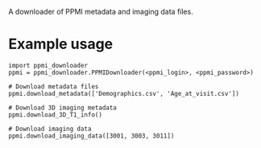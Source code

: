 A downloader of PPMI metadata and imaging data files.

# Example usage

```
import ppmi_downloader
ppmi = ppmi_downloader.PPMIDownloader(<ppmi_login>, <ppmi_password>)

# Download metadata files
ppmi.download_metadata(['Demographics.csv', 'Age_at_visit.csv'])

# Download 3D imaging metadata
ppmi.download_3D_T1_info()

# Download imaging data
ppmi.download_imaging_data([3001, 3003, 3011])
```